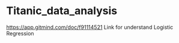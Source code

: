 # Titanic_data_analysis
https://app.gitmind.com/doc/f91114521
Link for understand Logistic Regression
